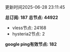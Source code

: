 更新时间2025-06-28 23:11:45

**总订阅: 187**
**总节点: 44922**
- vless节点: 24168
- hysteria2节点: 2

**google ping有效节点: 182**

